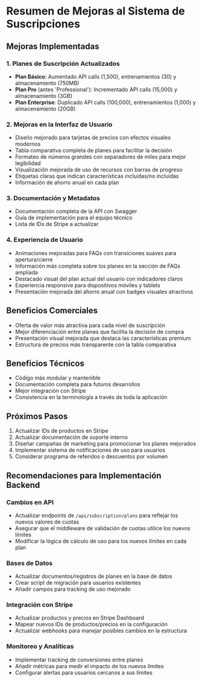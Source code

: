 # Resumen de Mejoras al Sistema de Suscripciones

## Mejoras Implementadas

### 1. Planes de Suscripción Actualizados
- **Plan Básico**: Aumentado API calls (1,500), entrenamientos (30) y almacenamiento (750MB)
- **Plan Pro** (antes 'Professional'): Incrementado API calls (15,000) y almacenamiento (3GB)
- **Plan Enterprise**: Duplicado API calls (100,000), entrenamientos (1,000) y almacenamiento (20GB)

### 2. Mejoras en la Interfaz de Usuario
- Diseño mejorado para tarjetas de precios con efectos visuales modernos
- Tabla comparativa completa de planes para facilitar la decisión
- Formateo de números grandes con separadores de miles para mejor legibilidad
- Visualización mejorada de uso de recursos con barras de progreso
- Etiquetas claras que indican características incluidas/no incluidas
- Información de ahorro anual en cada plan

### 3. Documentación y Metadatos
- Documentación completa de la API con Swagger
- Guía de implementación para el equipo técnico
- Lista de IDs de Stripe a actualizar

### 4. Experiencia de Usuario
- Animaciones mejoradas para FAQs con transiciones suaves para apertura/cierre
- Información más completa sobre los planes en la sección de FAQs ampliada
- Destacado visual del plan actual del usuario con indicadores claros
- Experiencia responsive para dispositivos móviles y tablets
- Presentación mejorada del ahorro anual con badges visuales atractivos

## Beneficios Comerciales
- Oferta de valor más atractiva para cada nivel de suscripción
- Mejor diferenciación entre planes que facilita la decisión de compra
- Presentación visual mejorada que destaca las características premium
- Estructura de precios más transparente con la tabla comparativa

## Beneficios Técnicos
- Código más modular y mantenible
- Documentación completa para futuros desarrollos
- Mejor integración con Stripe
- Consistencia en la terminología a través de toda la aplicación

## Próximos Pasos
1. Actualizar IDs de productos en Stripe
2. Actualizar documentación de soporte interno
3. Diseñar campañas de marketing para promocionar los planes mejorados
4. Implementar sistema de notificaciones de uso para usuarios
5. Considerar programa de referidos o descuentos por volumen

## Recomendaciones para Implementación Backend

### Cambios en API
- Actualizar endpoints de `/api/subscription/plans` para reflejar los nuevos valores de cuotas
- Asegurar que el middleware de validación de cuotas utilice los nuevos límites
- Modificar la lógica de cálculo de uso para los nuevos límites en cada plan

### Bases de Datos
- Actualizar documentos/registros de planes en la base de datos
- Crear script de migración para usuarios existentes
- Añadir campos para tracking de uso mejorado

### Integración con Stripe
- Actualizar productos y precios en Stripe Dashboard
- Mapear nuevos IDs de productos/precios en la configuración
- Actualizar webhooks para manejar posibles cambios en la estructura

### Monitoreo y Analíticas
- Implementar tracking de conversiones entre planes
- Añadir métricas para medir el impacto de los nuevos límites
- Configurar alertas para usuarios cercanos a sus límites
